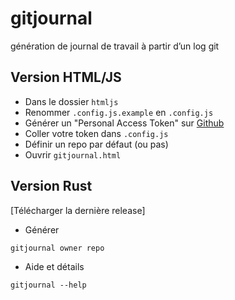 # gitjournal
génération de journal de travail à partir d’un log git

## Version HTML/JS

- Dans le dossier `htmljs`
- Renommer `.config.js.example` en `.config.js`
- Générer un "Personal Access Token" sur [Github](https://github.com/settings/tokens)
- Coller votre token dans `.config.js`
- Définir un repo par défaut (ou pas)
- Ouvrir `gitjournal.html`

## Version Rust
[Télécharger la dernière release]
- Générer
```shell
gitjournal owner repo
```

- Aide et détails
```shell
gitjournal --help
```
  
